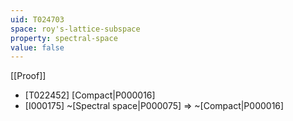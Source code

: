 ```yaml
---
uid: T024703
space: roy's-lattice-subspace
property: spectral-space
value: false
---
```

[[Proof]]

* [T022452] [Compact|P000016]
* [I000175] ~[Spectral space|P000075] => ~[Compact|P000016]

